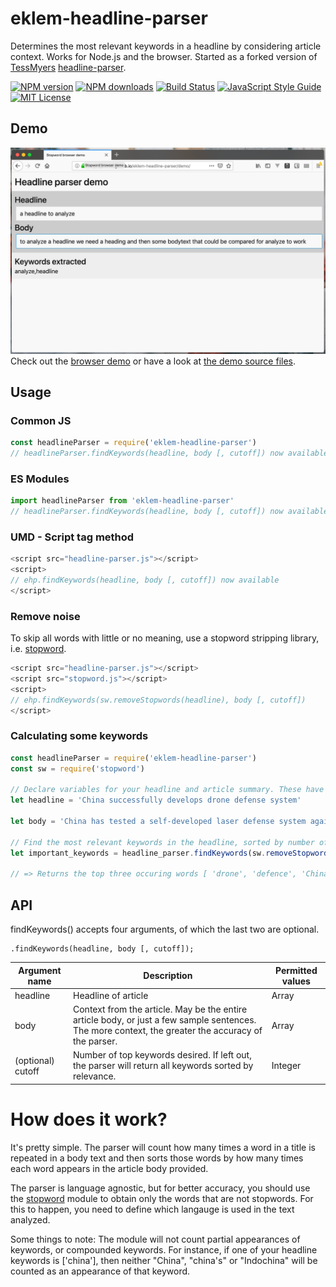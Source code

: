 # eklem-headline-parser

Determines the most relevant keywords in a headline by considering article context. Works for Node.js and the browser. Started as a forked version of [TessMyers](https://github.com/TessMyers) [headline-parser](https://github.com/TessMyers/headline-parser).

[![NPM version][npm-version-image]][npm-url]
[![NPM downloads][npm-downloads-image]][npm-url]
[![Build Status][build-image]][build-url]
[![JavaScript Style Guide][standardjs-image]][standardjs-url]
[![MIT License][license-image]][license-url]

## Demo
![Browser demo screenshot](./demo/ehp-demo-screenshot.png)
Check out the [browser demo](https://eklem.github.io/eklem-headline-parser/demo/) or have a look at [the demo source files](https://github.com/eklem/eklem-headline-parser/tree/master/demo).


## Usage

### Common JS
```javascript
const headlineParser = require('eklem-headline-parser')
// headlineParser.findKeywords(headline, body [, cutoff]) now available
```

### ES Modules
```javascript
import headlineParser from 'eklem-headline-parser'
// headlineParser.findKeywords(headline, body [, cutoff]) now available
```

### UMD - Script tag method
```javascript
<script src="headline-parser.js"></script>
<script>
// ehp.findKeywords(headline, body [, cutoff]) now available
</script>
```

### Remove noise
To skip all words with little or no meaning, use a stopword stripping library, i.e. [stopword](https://github.com/fergiemcdowall/stopword).

```javascript
<script src="headline-parser.js"></script>
<script src="stopword.js"></script>
<script>
// ehp.findKeywords(sw.removeStopwords(headline), body [, cutoff])
</script>
```

### Calculating some keywords

```javascript
const headlineParser = require('eklem-headline-parser')
const sw = require('stopword')

// Declare variables for your headline and article summary. These have been edited to provide a good example.
let headline = 'China successfully develops drone defense system'

let body = 'China has tested a self-developed laser defense system against small-scale low-altitude drones, state media said on Sunday. Reportedly, the drone defense is designed to destroy small-scale drones flying within an altitude of 500 meters and at speeds below 50 meters per second. In addition to the drone network, china has developed stealth jets and has built one aircraft carrier.'

// Find the most relevant keywords in the headline, sorted by number of appearances in the body text
let important_keywords = headline_parser.findKeywords(sw.removeStopwords(headline.split(' ')), body.split(' '), 3);

// => Returns the top three occuring words [ 'drone', 'defence', 'China' ], with 'drone' appearing most often.
```

## API

findKeywords() accepts four arguments, of which the last two are optional. 

    .findKeywords(headline, body [, cutoff]);

| Argument name | Description | Permitted values |
|---------------|-------------|------------------|
| headline| Headline of article | Array|
| body | Context from the article. May be the entire article body, or just a few sample sentences. The more context, the greater the accuracy of the parser.| Array|
| (optional) cutoff | Number of top keywords desired. If left out, the parser will return all keywords sorted by relevance. | Integer |
  
# How does it work?

It's pretty simple.  The parser will count how many times a word in a title is repeated in a body text and then sorts those words by how many times each word appears in the article body provided.

The parser is language agnostic, but for better accuracy, you should use the [stopword](https://www.npmjs.org/package/stopword) module to obtain only the words that are not stopwords. For this to happen, you need to define which langauge is used in the text analyzed.

Some things to note: The module will not count partial appearances of keywords, or compounded keywords. For instance, if one of your headline keywords is ['china'], then neither "China", "china's" or "Indochina" will be counted as an appearance of that keyword.


[license-image]: http://img.shields.io/badge/license-MIT-blue.svg?style=flat
[license-url]: LICENSE
[npm-url]: https://npmjs.org/package/eklem-headline-parser
[npm-version-image]: http://img.shields.io/npm/v/eklem-headline-parser.svg?style=flat
[npm-downloads-image]: http://img.shields.io/npm/dm/eklem-headline-parser.svg?style=flat
[build-url]: https://github.com/eklem/eklem-headline-parser/actions/workflows/tests.yml
[build-image]: https://github.com/eklem/eklem-headline-parser/actions/workflows/tests.yml/badge.svg
[standardjs-url]: https://standardjs.com
[standardjs-image]: https://img.shields.io/badge/code_style-standard-brightgreen.svg?style=flat-square
